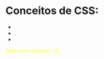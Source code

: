 <h1>Conceitos de CSS:</h1>

<ul type="cicle">
<li>
<li>
<li>
</ul>

<p style="color: yellow;">Feito com carinho! <span style-"color: red">&lt;3</span></p>
